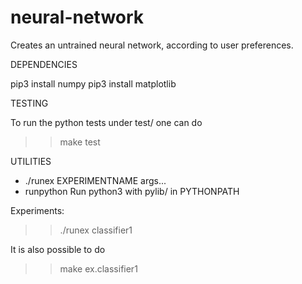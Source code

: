# neural-network

Creates an untrained neural network, according to user preferences.

DEPENDENCIES

pip3 install numpy
pip3 install matplotlib

TESTING

To run the python tests under test/ one can do

  >> make test


UTILITIES

* ./runex EXPERIMENTNAME args...
* runpython Run python3 with pylib/ in PYTHONPATH

Experiments:

  >> ./runex classifier1

It is also possible to do

  >> make ex.classifier1

